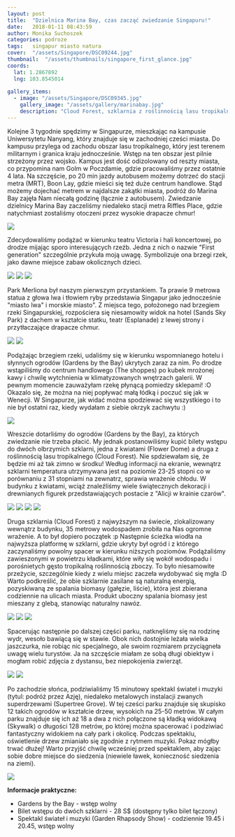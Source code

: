 ```yaml
---
layout: post
title:  "Dzielnica Marina Bay, czas zacząć zwiedzanie Singapuru!"
date:   2018-01-11 08:43:59
author: Monika Suchoszek
categories: podroze
tags:	singapur miasto natura 
cover:  "/assets/Singapore/DSC09244.jpg"
thumbnail:  "/assets/thumbnails/singapore_first_glance.jpg"
coords:
  lat: 1.2867892
  lng: 103.8545014
  
gallery_items:
  - image: "/assets/Singapore/DSC09345.jpg"
    gallery_image: "/assets/gallery/marinabay.jpg"
    description: "Cloud Forest, szklarnia z roślinnością lasu tropikalnego w ogrodach Gardens by the Bay, Singapur."
---
```


Kolejne 3 tygodnie spędzimy w Singapurze, mieszkając na kampusie Uniwersytetu Nanyang, który znajduje się w zachodniej cześci miasta. 
Do kampusu przylega od zachodu obszar lasu tropikalnego, który jest terenem militarnym i granica kraju jednocześnie. Wstęp na ten obszar 
jest pilnie strzeżony przez wojsko. Kampus jest dość odizolowany od reszty miasta, co przypomina nam Golm w Poczdamie, gdzie pracowaliśmy 
przez ostatnie 4 lata. Na szczęście, po 20 min jazdy autobusem możemy dotrzeć do stacji metra (MRT), Boon Lay, gdzie mieści się też duże 
centrum handlowe. Stąd możemy dojechać metrem w najdalsze zakątki miasta, podróż do Marina Bay zajęła Nam niecałą godzinę (łącznie z autobusem). 
Zwiedzanie dzielnicy Marina Bay zaczeliśmy niedaleko stacji metra Riffles Place, gdzie natychmiast zostaliśmy otoczeni przez wysokie drapacze chmur!

<img src="/assets/Singapore/DSC09217.jpg">

Zdecydowaliśmy podążać w kierunku teatru Victoria i hali koncertowej, po drodze mijając sporo interesujących rzeźb. Jedna z nich o nazwie "First 
generation" szczególnie przykuła moją uwagę. Symbolizuje ona brzegi rzek, jako dawne miejsce zabaw okolicznych dzieci.

<img src="/assets/Singapore/DSC09227-e1515649497111.jpg">
<img src="/assets/Singapore/DSC09225.jpg">
<img src="/assets/Singapore/DSC09230.jpg">

Park Merliona był naszym pierwszym przystankiem. Ta prawie 9 metrowa statua z głowa lwa i tłowiem ryby przedstawia Singapur jako jednocześnie
 "miasto lwa" i morskie miasto". Z miejsca tego, położonego nad brzegiem rzeki Singapurskiej, rozpościera się niesamowity widok na hotel
  (Sands Sky Park) z dachem w kształcie statku, teatr (Esplanade) z lewej strony i przytłaczające drapacze chmur.

<img src="/assets/Singapore/DSC09244.jpg">
<img src="/assets/Singapore/DSC100411.jpg">

Podążając brzegiem rzeki, udaliśmy się w kierunku wspomnianego hotelu i słynnych ogrodów (Gardens by the Bay) ukrytych zaraz za nim. 
Po drodze wstąpiliśmy do centrum handlowego (The shoppes) po kubek mrożonej kawy i chwilę wytchnienia w klimatyzowanych wnętrzach galerii.
W pewnym momencie zauważyłam rzekę płynącą pomiedzy sklepami! :O Okazalo się, że można na niej popływać małą łódką i poczuć się jak w Wenecji. 
W Singapurze, jak widać można spodziewać się wszystkiego i to nie był ostatni raz, kiedy wydałam z siebie okrzyk zachwytu :)

<img src="/assets/Singapore/DSC09259.jpg">

Wreszcie dotarliśmy do ogrodów (Gardens by the Bay), za których zwiedzanie nie trzeba płacić. My jednak postanowiliśmy kupić bilety wstępu do 
dwóch olbrzymich szklarni, jedna z kwiatami (Flower Dome) a druga z roślinnością lasu tropikalnego (Cloud Forest). Nie spdziewałam się, że będzie
 mi aż tak zimno w środku! Według informacji na ekranie, wewnątrz szklarni temperatura utrzymywana jest na poziomie 23-25 stopni co w porównaniu 
 z 31 stopniami na zewnatrz, sprawia wrażenie chłodu. W budynku z kwiatami, wciąż znaleźliśmy wiele świątecznych dekoracji i drewnianych figurek 
 przedstawiających postacie z "Alicji w krainie czarów".

<img src="/assets/Singapore/DSC09277.jpg">
<img src="/assets/Singapore/DSC09404.jpg">
<img src="/assets/Singapore/DSC09289.jpg">
<img src="/assets/Singapore/DSC09326.jpg">

Druga szklarnia (Cloud Forest) z najwyższym na świecie, zlokalizowany wewnątrz budynku, 35 metrowy wodospadem zrobiła na Nas ogromne wrażenie. 
A to był dopiero początek :p Następnie ścieżka wiodła na najwyższa platformę w szklarni, gdzie ukryty był ogród i z którego zaczynaliśmy powolny 
spacer w kierunku niższych poziomów. Podążaliśmy zawieszonymi w powietrzu kładkami, które wiły się wokół wodospadu i porośnietych gęsto tropikalną 
roślinnością zboczy. To było niesamowite przeżycie, szczególnie kiedy z wielu miejsc zaczeła wydobywać się mgła :D Warto podkreślić, że obie 
szklarnie zasilane są naturalną energią, pozyskiwaną ze spalania biomasy (gałęzie, liście), która jest zbierana codziennie na ulicach miasta. 
Produkt uboczny spalania biomasy jest mieszany z glebą, stanowiąc naturalny nawóz.

<img src="/assets/Singapore/DSC09345.jpg">
<img src="/assets/Singapore/DSC09381.jpg">
<img src="/assets/Singapore/DSC09390.jpg">

Spacerując następnie po dalszej części parku, natknęliśmy się na rodzinę wydr, wesoło bawiącą się w stawie. Obok nich dostojnie leżała wielka
 jaszczurka, nie robiąc nic specjalnego, ale swoim rozmiarem przyciągneła uwagę wielu turystów. Ja na szczęście miałam ze sobą długi obiektyw i
  mogłam robić zdjęcia z dystansu, bez niepokojenia zwierząt.
  
<img src="/assets/Singapore/DSC09419-1.jpg">  
<img src="/assets/Singapore/DSC09431.jpg">

Po zachodzie słońca, podziwialiśmy 15 minutowy spektakl świateł i muzyki (tytul: podróż przez Azję), niedaleko metalowych instalacji zwanych 
superdrzewami (Supertree Grove). W tej cześci parku znajduje się skupisko 12 takich ogrodów w kształcie drzew, wysokich na 25-50 metrów. W całym 
parku znajduje się ich aż 18 a dwa z nich połączone są kładką widokawą (Skywalk) o długości 128 metrów, po której można spacerować i podziwiać 
fantastyczny widokiem na cały park i okolicę. Podczas spektaklu, oświetlenie drzew zmianiało się zgodnie z rytmem muzyki. Pokaz mógłby trwać 
dłużej! Warto przyjść chwilę wcześniej przed spektaklem, aby zając sobie dobre miejsce do siedzenia (niewiele ławek, konieczność siedzenia na ziemi).

<img src="/assets/Singapore/DSC09462.jpg">


__Informacje praktyczne:__
  * Gardens by the Bay - wstęp wolny
  * Bilet wstępu do dwóch szklarni - 28 S$ (dostępny tylko bilet łączony)
  * Spektakl świateł i muzyki (Garden Rhapsody Show) - codziennie 19.45 i 20.45, wstęp wolny

